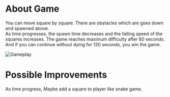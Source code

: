 # About Game
You can move square by square. There are obstacles which are goes down and spawned above.  
As time progresses, the spawn time decreases and the falling speed of the squares increases. The game reaches maximum difficulty after 60 seconds. And if you can continue without dying for 120 seconds, you win the game.  

![Gameplay]()

# Possible Improvements  
As time progress, Maybe add a square to player like snake game.  
